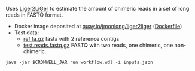 Uses [Liger2LiGer](https://github.com/rlorigro/Liger2LiGer) to estimate the amount of chimeric reads in a set of long reads in FASTQ format.

- Docker image deposited at [quay.io/jmonlong/liger2liger](https://quay.io/repository/jmonlong/liger2liger) ([Dockerfile](https://github.com/jmonlong/docker-liger2liger))
- Test data:
  - [ref.fa.gz](ref.fa.gz) fasta with 2 reference contigs
  - [test.reads.fastq.gz](test.reads.fastq.gz) FASTQ with two reads, one chimeric, one non-chimeric.

~~~
java -jar $CROMWELL_JAR run workflow.wdl -i inputs.json
~~~
